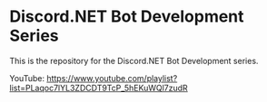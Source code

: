 # Discord.NET Bot Development Series
This is the repository for the Discord.NET Bot Development series.

YouTube: https://www.youtube.com/playlist?list=PLaqoc7lYL3ZDCDT9TcP_5hEKuWQl7zudR
